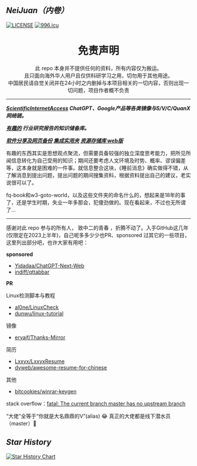 ## ***NeiJuan（内卷）***

[![LICENSE](https://img.shields.io/badge/license-Anti%20996-blue.svg)](https://github.com/996icu/996.ICU/blob/master/LICENSE) [![996.icu](https://img.shields.io/badge/link-996.icu-red.svg)](https://996.icu)

<!--</a><img align="right" src="https://fastly.jsdelivr.net/gh/hoochanlon/w3-goto-world/W3UnitTest/mof2.PNG" width="250 " height="250" /></a><a><img align="right" src="https://fastly.jsdelivr.net/gh/hoochanlon/w3-goto-world/W3UnitTest/mof1.PNG" width="250 " height="250" />-->

<!--![冲出你的窗口](https://fastly.jsdelivr.net/gh/hoochanlon/w3-goto-world/W3UnitTest/ccndck.png)-->


<h1 align="center"> 免责声明 </h1>

<p align="center">
此 repo 本身并不提供任何的资料，所有内容仅为搬运。<br>
且只面向海外华人用户且仅供科研学习之用，切勿用于其他用途。
<br>
中国居民请自觉关闭并在24小时之内删掉与本项目相关的一切内容，否则出现一切问题，项目作者概不负责
</p>
<hr>

***[ScientificInternetAccess](ScientificInternetAccess/) ChatGPT、Google产品等各类镜像与S/V/C/QuanX网络链。***

***[有趣的](有趣的/) 行业研究报告的知识储备库。***

***[软件分享及网页备份](软件分享及网页备份/) [集成实用夹](集成实用夹/) [资源存储库 web版](https://hoochanlon.github.io/w3-goto-world/)***

有趣的东西其实是思想观点聚流，但需要具备较强的独立深度思考能力，把所见所闻信息转化为自己受用的知识；期间还要考虑人文环境及时势、概率、谬误偏差等，这本身就是困难的一件事。就信息整合这块，《睡前消息》确实做得不错，从了解消息到提出问题，提出问题的期间搜集资料，根据资料提出自己的建议，老实说很可以了。

fq-book和w3-goto-world，以及这些文件夹的命名什么的，想起来是18年的事了，还是学生时期，失业一年多那会，犯傻劲做的。现在看起来，不过也无所谓了...

---

感谢对此 repo 参与的所有人， 致中二的青春 ，折腾不动了。入手GitHub这几年(仅限定在2023上半年)，自己呢多多少少也PR、sponsored 过其它的一些项目，这里列出部分吧，也许大家有用吧：

**sponsored**

* [Yidadaa/ChatGPT-Next-Web](https://github.com/Yidadaa/ChatGPT-Next-Web)
* [indiff/qttabbar](https://github.com/indiff/qttabbar)

**PR**

Linux检测脚本与教程

* [al0ne/LinuxCheck](https://github.com/al0ne/LinuxCheck)
* [dunwu/linux-tutorial](https://github.com/dunwu/linux-tutorial) 

镜像

* [eryajf/Thanks-Mirror](https://github.com/eryajf/Thanks-Mirror)

简历

* [Lxxyx/LxxyxResume](https://github.com/Lxxyx/LxxyxResume)
* [dyweb/awesome-resume-for-chinese](https://github.com/dyweb/awesome-resume-for-chinese)

其他

* [bitcookies/winrar-keygen](https://github.com/bitcookies/winrar-keygen)

stack overflow：[fatal: The current branch master has no upstream branch](https://stackoverflow.com/a/50134362)

“大佬”全等于“你就是大名鼎鼎的V”(alias) 😂 真正的大佬都是线下潜水员（master）🤿

## ***Star History***

[![Star History Chart](https://api.star-history.com/svg?repos=hoochanlon/neijuan&type=Date)](https://star-history.com/#hoochanlon/neijuan&Date)

<!--
<hr>
<p align="center">

<br>
</p>
-->

